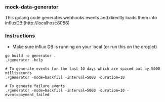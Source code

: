 ### mock-data-generator
This golang code generates webhooks events and directly loads them into influxDB (http://localhost:8086)


### Instructions
- Make sure influx DB is running on your local (or run this on the droplet)
```
go build -o generator .
./generator -help

# To generate events for the last 10 days which are spaced out by 5000 milliseconds
./generator -mode=backfill -interval=5000 -duration=10

# To geneate failure events
./generator -mode=backfill -interval=5000 -duration=10 -event=payment_failed
```
